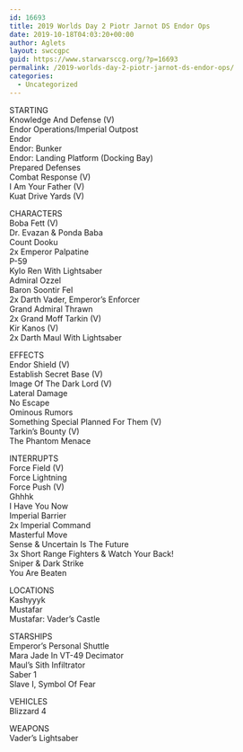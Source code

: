 ```yaml
---
id: 16693
title: 2019 Worlds Day 2 Piotr Jarnot DS Endor Ops
date: 2019-10-18T04:03:20+00:00
author: Aglets
layout: swccgpc
guid: https://www.starwarsccg.org/?p=16693
permalink: /2019-worlds-day-2-piotr-jarnot-ds-endor-ops/
categories:
  - Uncategorized
---
```

STARTING  
Knowledge And Defense (V)  
Endor Operations/Imperial Outpost  
Endor  
Endor: Bunker  
Endor: Landing Platform (Docking Bay)  
Prepared Defenses  
Combat Response (V)  
I Am Your Father (V)  
Kuat Drive Yards (V)

CHARACTERS  
Boba Fett (V)  
Dr. Evazan & Ponda Baba  
Count Dooku  
2x Emperor Palpatine  
P-59  
Kylo Ren With Lightsaber  
Admiral Ozzel  
Baron Soontir Fel  
2x Darth Vader, Emperor&#8217;s Enforcer  
Grand Admiral Thrawn  
2x Grand Moff Tarkin (V)  
Kir Kanos (V)  
2x Darth Maul With Lightsaber

EFFECTS  
Endor Shield (V)  
Establish Secret Base (V)  
Image Of The Dark Lord (V)  
Lateral Damage  
No Escape  
Ominous Rumors  
Something Special Planned For Them (V)  
Tarkin&#8217;s Bounty (V)  
The Phantom Menace

INTERRUPTS  
Force Field (V)  
Force Lightning  
Force Push (V)  
Ghhhk  
I Have You Now  
Imperial Barrier  
2x Imperial Command  
Masterful Move  
Sense & Uncertain Is The Future  
3x Short Range Fighters & Watch Your Back!  
Sniper & Dark Strike  
You Are Beaten

LOCATIONS  
Kashyyyk  
Mustafar  
Mustafar: Vader&#8217;s Castle

STARSHIPS  
Emperor&#8217;s Personal Shuttle  
Mara Jade In VT-49 Decimator  
Maul&#8217;s Sith Infiltrator  
Saber 1  
Slave I, Symbol Of Fear

VEHICLES  
Blizzard 4

WEAPONS  
Vader&#8217;s Lightsaber